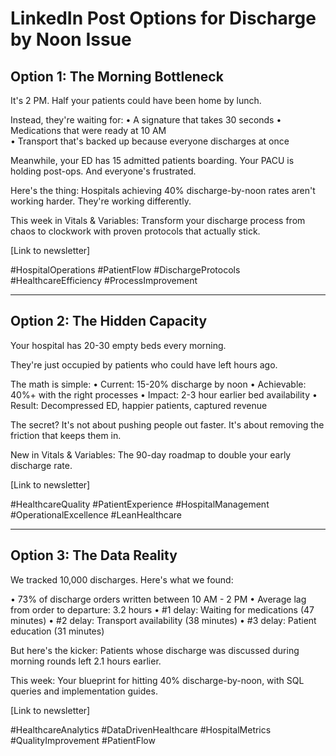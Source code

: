 # LinkedIn Post Options for Discharge by Noon Issue

## Option 1: The Morning Bottleneck
It's 2 PM. Half your patients could have been home by lunch.

Instead, they're waiting for:
• A signature that takes 30 seconds
• Medications that were ready at 10 AM  
• Transport that's backed up because everyone discharges at once

Meanwhile, your ED has 15 admitted patients boarding. Your PACU is holding post-ops. And everyone's frustrated.

Here's the thing: Hospitals achieving 40% discharge-by-noon rates aren't working harder. They're working differently.

This week in Vitals & Variables: Transform your discharge process from chaos to clockwork with proven protocols that actually stick.

[Link to newsletter]

#HospitalOperations #PatientFlow #DischargeProtocols #HealthcareEfficiency #ProcessImprovement

---

## Option 2: The Hidden Capacity
Your hospital has 20-30 empty beds every morning.

They're just occupied by patients who could have left hours ago.

The math is simple:
• Current: 15-20% discharge by noon
• Achievable: 40%+ with the right processes
• Impact: 2-3 hour earlier bed availability
• Result: Decompressed ED, happier patients, captured revenue

The secret? It's not about pushing people out faster. It's about removing the friction that keeps them in.

New in Vitals & Variables: The 90-day roadmap to double your early discharge rate.

[Link to newsletter]

#HealthcareQuality #PatientExperience #HospitalManagement #OperationalExcellence #LeanHealthcare

---

## Option 3: The Data Reality
We tracked 10,000 discharges. Here's what we found:

• 73% of discharge orders written between 10 AM - 2 PM
• Average lag from order to departure: 3.2 hours
• #1 delay: Waiting for medications (47 minutes)
• #2 delay: Transport availability (38 minutes)
• #3 delay: Patient education (31 minutes)

But here's the kicker: Patients whose discharge was discussed during morning rounds left 2.1 hours earlier.

This week: Your blueprint for hitting 40% discharge-by-noon, with SQL queries and implementation guides.

[Link to newsletter]

#HealthcareAnalytics #DataDrivenHealthcare #HospitalMetrics #QualityImprovement #PatientFlow